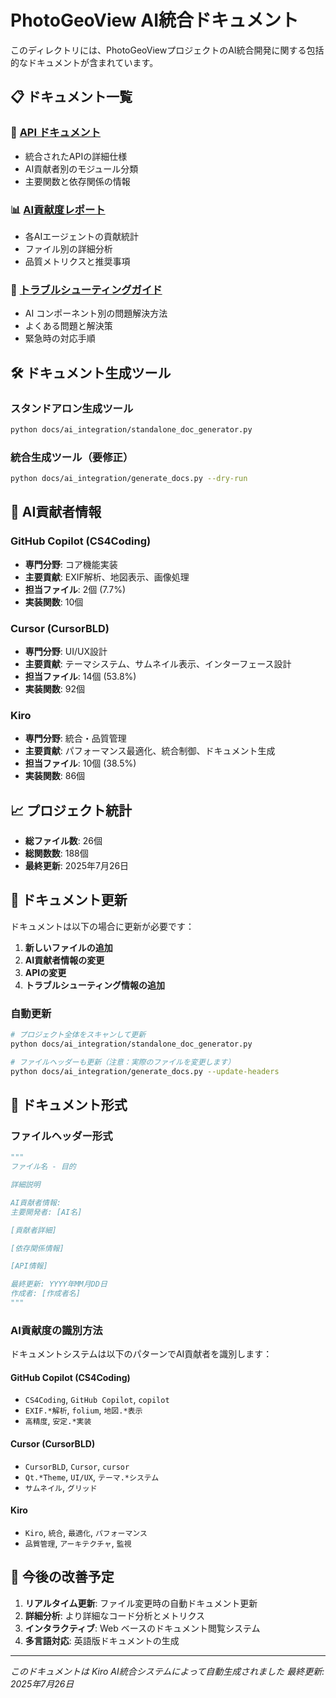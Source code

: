 # PhotoGeoView AI統合ドキュメント

このディレクトリには、PhotoGeoViewプロジェクトのAI統合開発に関する包括的なドキュメントが含まれています。

## 📋 ドキュメント一覧

### 🤖 [API ドキュメント](api_documentation.md)
- 統合されたAPIの詳細仕様
- AI貢献者別のモジュール分類
- 主要関数と依存関係の情報

### 📊 [AI貢献度レポート](ai_contribution_report.md)
- 各AIエージェントの貢献統計
- ファイル別の詳細分析
- 品質メトリクスと推奨事項

### 🔧 [トラブルシューティングガイド](troubleshooting_guide.md)
- AI コンポーネント別の問題解決方法
- よくある問題と解決策
- 緊急時の対応手順

## 🛠️ ドキュメント生成ツール

### スタンドアロン生成ツール
```bash
python docs/ai_integration/standalone_doc_generator.py
```

### 統合生成ツール（要修正）
```bash
python docs/ai_integration/generate_docs.py --dry-run
```

## 🎯 AI貢献者情報

### GitHub Copilot (CS4Coding)
- **専門分野**: コア機能実装
- **主要貢献**: EXIF解析、地図表示、画像処理
- **担当ファイル**: 2個 (7.7%)
- **実装関数**: 10個

### Cursor (CursorBLD)
- **専門分野**: UI/UX設計
- **主要貢献**: テーマシステム、サムネイル表示、インターフェース設計
- **担当ファイル**: 14個 (53.8%)
- **実装関数**: 92個

### Kiro
- **専門分野**: 統合・品質管理
- **主要貢献**: パフォーマンス最適化、統合制御、ドキュメント生成
- **担当ファイル**: 10個 (38.5%)
- **実装関数**: 86個

## 📈 プロジェクト統計

- **総ファイル数**: 26個
- **総関数数**: 188個
- **最終更新**: 2025年7月26日

## 🔄 ドキュメント更新

ドキュメントは以下の場合に更新が必要です：

1. **新しいファイルの追加**
2. **AI貢献者情報の変更**
3. **APIの変更**
4. **トラブルシューティング情報の追加**

### 自動更新
```bash
# プロジェクト全体をスキャンして更新
python docs/ai_integration/standalone_doc_generator.py

# ファイルヘッダーも更新（注意：実際のファイルを変更します）
python docs/ai_integration/generate_docs.py --update-headers
```

## 📝 ドキュメント形式

### ファイルヘッダー形式
```python
"""
ファイル名 - 目的

詳細説明

AI貢献者情報:
主要開発者: [AI名]

[貢献者詳細]

[依存関係情報]

[API情報]

最終更新: YYYY年MM月DD日
作成者: [作成者名]
"""
```

### AI貢献度の識別方法

ドキュメントシステムは以下のパターンでAI貢献者を識別します：

#### GitHub Copilot (CS4Coding)
- `CS4Coding`, `GitHub Copilot`, `copilot`
- `EXIF.*解析`, `folium`, `地図.*表示`
- `高精度`, `安定.*実装`

#### Cursor (CursorBLD)
- `CursorBLD`, `Cursor`, `cursor`
- `Qt.*Theme`, `UI/UX`, `テーマ.*システム`
- `サムネイル`, `グリッド`

#### Kiro
- `Kiro`, `統合`, `最適化`, `パフォーマンス`
- `品質管理`, `アーキテクチャ`, `監視`

## 🚀 今後の改善予定

1. **リアルタイム更新**: ファイル変更時の自動ドキュメント更新
2. **詳細分析**: より詳細なコード分析とメトリクス
3. **インタラクティブ**: Web ベースのドキュメント閲覧システム
4. **多言語対応**: 英語版ドキュメントの生成

---

*このドキュメントは Kiro AI統合システムによって自動生成されました*
*最終更新: 2025年7月26日*
